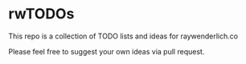 # rwTODOs

This repo is a collection of TODO lists and ideas for raywenderlich.co

Please feel free to suggest your own ideas via pull request.
